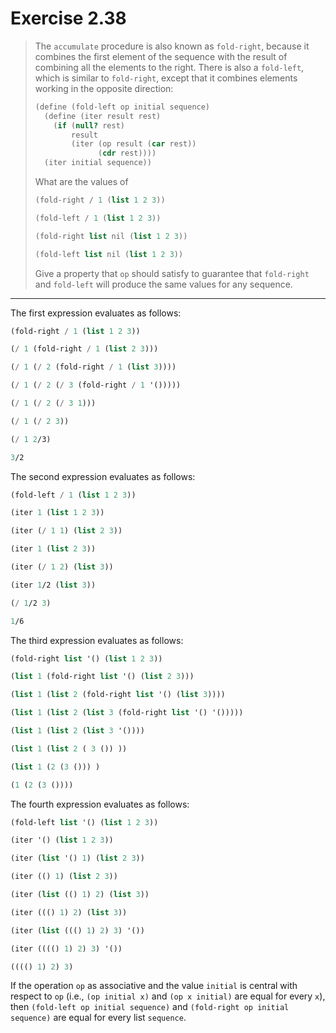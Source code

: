 # Exercise 2.38

> The `accumulate` procedure is also known as `fold-right`, because it combines the first element of the sequence with the result of combining all the elements to the right.
> There is also a `fold-left`, which is similar to `fold-right`, except that it combines elements working in the opposite direction:
> ```scheme
> (define (fold-left op initial sequence)
>   (define (iter result rest)
>     (if (null? rest)
>         result
>         (iter (op result (car rest))
>               (cdr rest))))
>   (iter initial sequence))
> ```
> What are the values of
> ```scheme
> (fold-right / 1 (list 1 2 3))
>
> (fold-left / 1 (list 1 2 3))
>
> (fold-right list nil (list 1 2 3))
>
> (fold-left list nil (list 1 2 3))
> ```
> Give a property that `op` should satisfy to guarantee that `fold-right` and `fold-left` will produce the same values for any sequence.

---

The first expression evaluates as follows:
```scheme
(fold-right / 1 (list 1 2 3))

(/ 1 (fold-right / 1 (list 2 3)))

(/ 1 (/ 2 (fold-right / 1 (list 3))))

(/ 1 (/ 2 (/ 3 (fold-right / 1 '()))))

(/ 1 (/ 2 (/ 3 1)))

(/ 1 (/ 2 3))

(/ 1 2/3)

3/2
```

The second expression evaluates as follows:
```scheme
(fold-left / 1 (list 1 2 3))

(iter 1 (list 1 2 3))

(iter (/ 1 1) (list 2 3))

(iter 1 (list 2 3))

(iter (/ 1 2) (list 3))

(iter 1/2 (list 3))

(/ 1/2 3)

1/6
```

The third expression evaluates as follows:
```scheme
(fold-right list '() (list 1 2 3))

(list 1 (fold-right list '() (list 2 3)))

(list 1 (list 2 (fold-right list '() (list 3))))

(list 1 (list 2 (list 3 (fold-right list '() '()))))

(list 1 (list 2 (list 3 '())))

(list 1 (list 2 ( 3 ()) ))

(list 1 (2 (3 ())) )

(1 (2 (3 ())))
```

The fourth expression evaluates as follows:
```scheme
(fold-left list '() (list 1 2 3))

(iter '() (list 1 2 3))

(iter (list '() 1) (list 2 3))

(iter (() 1) (list 2 3))

(iter (list (() 1) 2) (list 3))

(iter ((() 1) 2) (list 3))

(iter (list ((() 1) 2) 3) '())

(iter (((() 1) 2) 3) '())

(((() 1) 2) 3)
```

If the operation `op` as associative and the value `initial` is central with respect to `op` (i.e., `(op initial x)` and `(op x initial)` are equal for every `x`), then `(fold-left op initial sequence)` and `(fold-right op initial sequence)` are equal for every list `sequence`.
